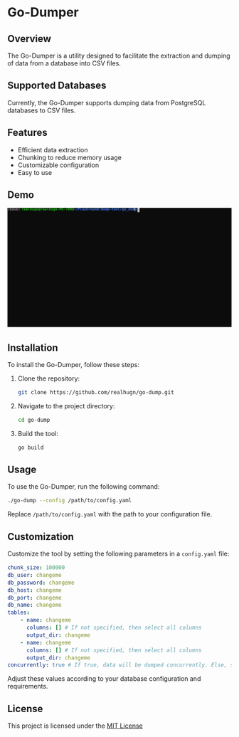 # Go-Dumper

## Overview

The Go-Dumper is a utility designed to facilitate the extraction and dumping of data from a database into CSV files. 

## Supported Databases

Currently, the Go-Dumper supports dumping data from PostgreSQL databases to CSV files.

## Features

- Efficient data extraction
- Chunking to reduce memory usage
- Customizable configuration
- Easy to use

## Demo

![Example](./demo/example.svg)

## Installation

To install the Go-Dumper, follow these steps:

1. Clone the repository:
    ```sh
    git clone https://github.com/realhugn/go-dump.git
    ```
2. Navigate to the project directory:
    ```sh
    cd go-dump
    ```
3. Build the tool:
    ```sh
    go build
    ```

## Usage

To use the Go-Dumper, run the following command:
```sh
./go-dump --config /path/to/config.yaml
```

Replace `/path/to/config.yaml` with the path to your configuration file.

## Customization

Customize the tool by setting the following parameters in a `config.yaml` file:

```yaml
chunk_size: 100000
db_user: changeme
db_password: changeme
db_host: changeme
db_port: changeme
db_name: changeme
tables:
    - name: changeme
      columns: [] # If not specified, then select all columns
      output_dir: changeme
    - name: changeme
      columns: [] # If not specified, then select all columns
      output_dir: changeme
concurrently: true # If true, data will be dumped concurrently. Else, synchronously.
```

Adjust these values according to your database configuration and requirements.
## License

This project is licensed under the [MIT License](./LICENSE)